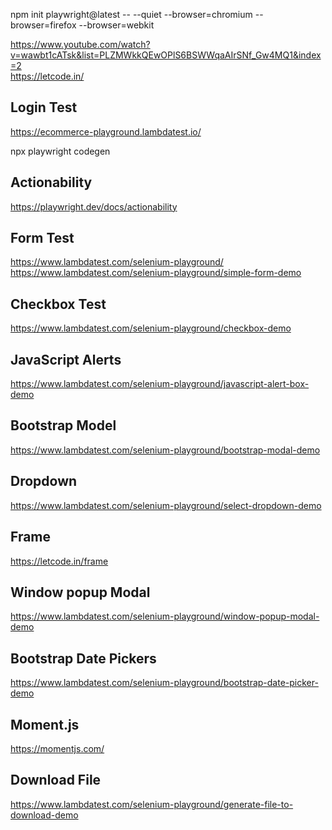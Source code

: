 npm init playwright@latest -- --quiet --browser=chromium --browser=firefox --browser=webkit  

https://www.youtube.com/watch?v=wawbt1cATsk&list=PLZMWkkQEwOPlS6BSWWqaAIrSNf_Gw4MQ1&index=2  
https://letcode.in/  
  
## Login Test  
https://ecommerce-playground.lambdatest.io/  

npx playwright codegen  
  
## Actionability  
https://playwright.dev/docs/actionability  
  
## Form Test  
https://www.lambdatest.com/selenium-playground/  
https://www.lambdatest.com/selenium-playground/simple-form-demo  
  
## Checkbox Test  
https://www.lambdatest.com/selenium-playground/checkbox-demo  

## JavaScript Alerts  
https://www.lambdatest.com/selenium-playground/javascript-alert-box-demo  
  
## Bootstrap Model  
https://www.lambdatest.com/selenium-playground/bootstrap-modal-demo  
  
## Dropdown  
https://www.lambdatest.com/selenium-playground/select-dropdown-demo  
  
## Frame  
https://letcode.in/frame  
  
## Window popup Modal  
https://www.lambdatest.com/selenium-playground/window-popup-modal-demo  

## Bootstrap Date Pickers
https://www.lambdatest.com/selenium-playground/bootstrap-date-picker-demo  
  
## Moment.js  
https://momentjs.com/  
  
## Download File  
https://www.lambdatest.com/selenium-playground/generate-file-to-download-demo    
  
## 
